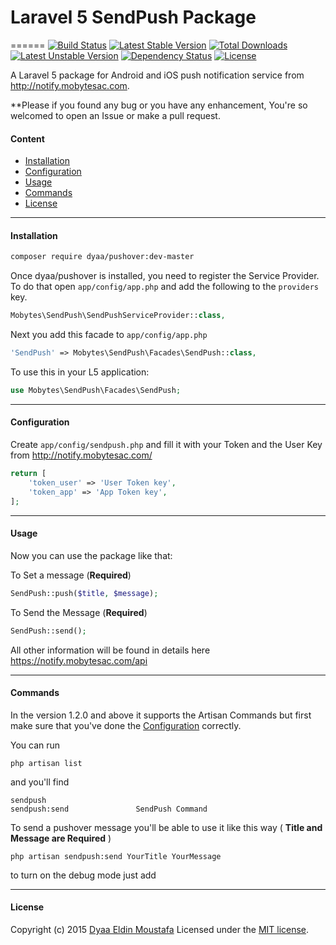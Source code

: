 # Laravel 5 SendPush Package
======
[![Build Status](https://travis-ci.org/dyaa/Laravel-pushover.svg?branch=v1.4.0)](https://travis-ci.org/dyaa/Laravel-pushover) [![Latest Stable Version](https://poser.pugx.org/dyaa/pushover/v/stable.png)](https://packagist.org/packages/dyaa/pushover) [![Total Downloads](https://poser.pugx.org/dyaa/pushover/downloads.png)](https://packagist.org/packages/dyaa/pushover) [![Latest Unstable Version](https://poser.pugx.org/dyaa/pushover/v/unstable.png)](https://packagist.org/packages/dyaa/pushover) [![Dependency Status](https://www.versioneye.com/user/projects/5303cf06ec1375065e000003/badge.png)](https://www.versioneye.com/user/projects/5303cf06ec1375065e000003)  [![License](https://poser.pugx.org/dyaa/pushover/license.png)](https://packagist.org/packages/dyaa/pushover)

A Laravel 5 package for Android and iOS push notification service from http://notify.mobytesac.com.

**Please if you found any bug or you have any enhancement, You're so welcomed to open an Issue or make a pull request.

#### Content
- [Installation](#installation)
- [Configuration](#configuration)
- [Usage](#usage)
- [Commands](#commands)
- [License](#license)

----------


#### Installation

```bash
composer require dyaa/pushover:dev-master
```


Once dyaa/pushover is installed, you need to register the Service Provider. To do that open `app/config/app.php` and add the following to the `providers` key.

```php
Mobytes\SendPush\SendPushServiceProvider::class,
```

Next you add this facade to `app/config/app.php`

```php
'SendPush' => Mobytes\SendPush\Facades\SendPush::class,
```

To use this in your L5 application:

```php
use Mobytes\SendPush\Facades\SendPush;
```

----------


#### Configuration

Create `app/config/sendpush.php`  and fill it with your Token and the User Key from http://notify.mobytesac.com/

```php
return [
    'token_user' => 'User Token key',
    'token_app' => 'App Token key',
];
```

----------

#### Usage
Now you can use the package like that:

To Set a message (**Required**)
```php
SendPush::push($title, $message);
```
To Send the Message (**Required**)
```php
SendPush::send();
```
All other information will be found in details here https://notify.mobytesac.com/api


----------
#### Commands

In the version 1.2.0 and above it supports the Artisan Commands but first make sure that you've done the [Configuration](#configuration) correctly.

You can run

    php artisan list
and you'll find

    sendpush
    sendpush:send               SendPush Command

To send a pushover message you'll be able to use it like this way ( **Title and Message are Required** )

    php artisan sendpush:send YourTitle YourMessage
to turn on the debug mode just add

----------


#### License

Copyright (c) 2015 [Dyaa Eldin Moustafa][1] Licensed under the [MIT license][2].


  [1]: https://dyaa.me/
  [2]: https://github.com/dyaa/Laravel-pushover/blob/master/LICENSE
